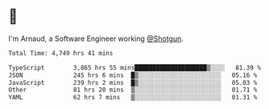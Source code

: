# 👋

I'm Arnaud, a Software Engineer working [@Shotgun](https://shotgun.live).

<!--START_SECTION:waka-->

```txt
Total Time: 4,749 hrs 41 mins

TypeScript        3,865 hrs 55 mins████████████████████▒░░░░   81.39 %
JSON              245 hrs 6 mins  █▒░░░░░░░░░░░░░░░░░░░░░░░   05.16 %
JavaScript        239 hrs 2 mins  █▒░░░░░░░░░░░░░░░░░░░░░░░   05.03 %
Other             81 hrs 20 mins  ▒░░░░░░░░░░░░░░░░░░░░░░░░   01.71 %
YAML              62 hrs 7 mins   ▒░░░░░░░░░░░░░░░░░░░░░░░░   01.31 %
```

<!--END_SECTION:waka-->
